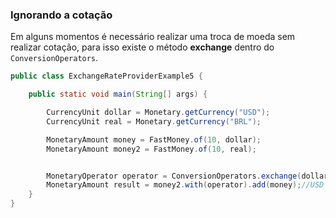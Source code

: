 ### Ignorando a cotação

Em alguns momentos é necessário realizar uma troca de moeda sem realizar cotação, para isso existe o método **exchange** dentro do ```ConversionOperators```.

```java
public class ExchangeRateProviderExample5 {

    public static void main(String[] args) {

        CurrencyUnit dollar = Monetary.getCurrency("USD");
        CurrencyUnit real = Monetary.getCurrency("BRL");

        MonetaryAmount money = FastMoney.of(10, dollar);
        MonetaryAmount money2 = FastMoney.of(10, real);


        MonetaryOperator operator = ConversionOperators.exchange(dollar);
        MonetaryAmount result = money2.with(operator).add(money);//USD 20.00000 ignoring currency
    }
}
```